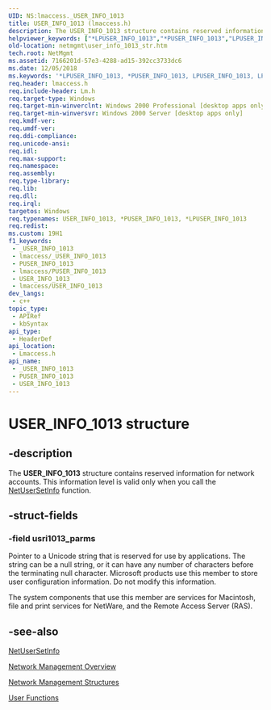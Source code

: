 ```yaml
---
UID: NS:lmaccess._USER_INFO_1013
title: USER_INFO_1013 (lmaccess.h)
description: The USER_INFO_1013 structure contains reserved information for network accounts. This information level is valid only when you call the NetUserSetInfo function.
helpviewer_keywords: ["*LPUSER_INFO_1013","*PUSER_INFO_1013","LPUSER_INFO_1013","LPUSER_INFO_1013 structure pointer [Network Management]","PUSER_INFO_1013","PUSER_INFO_1013 structure pointer [Network Management]","USER_INFO_1013","USER_INFO_1013 structure [Network Management]","_win32_user_info_1013_str","lmaccess/LPUSER_INFO_1013","lmaccess/PUSER_INFO_1013","lmaccess/USER_INFO_1013","netmgmt.user_info_1013_str"]
old-location: netmgmt\user_info_1013_str.htm
tech.root: NetMgmt
ms.assetid: 7166201d-57e3-4288-ad15-392cc3733dc6
ms.date: 12/05/2018
ms.keywords: '*LPUSER_INFO_1013, *PUSER_INFO_1013, LPUSER_INFO_1013, LPUSER_INFO_1013 structure pointer [Network Management], PUSER_INFO_1013, PUSER_INFO_1013 structure pointer [Network Management], USER_INFO_1013, USER_INFO_1013 structure [Network Management], _win32_user_info_1013_str, lmaccess/LPUSER_INFO_1013, lmaccess/PUSER_INFO_1013, lmaccess/USER_INFO_1013, netmgmt.user_info_1013_str'
req.header: lmaccess.h
req.include-header: Lm.h
req.target-type: Windows
req.target-min-winverclnt: Windows 2000 Professional [desktop apps only]
req.target-min-winversvr: Windows 2000 Server [desktop apps only]
req.kmdf-ver: 
req.umdf-ver: 
req.ddi-compliance: 
req.unicode-ansi: 
req.idl: 
req.max-support: 
req.namespace: 
req.assembly: 
req.type-library: 
req.lib: 
req.dll: 
req.irql: 
targetos: Windows
req.typenames: USER_INFO_1013, *PUSER_INFO_1013, *LPUSER_INFO_1013
req.redist: 
ms.custom: 19H1
f1_keywords:
 - _USER_INFO_1013
 - lmaccess/_USER_INFO_1013
 - PUSER_INFO_1013
 - lmaccess/PUSER_INFO_1013
 - USER_INFO_1013
 - lmaccess/USER_INFO_1013
dev_langs:
 - c++
topic_type:
 - APIRef
 - kbSyntax
api_type:
 - HeaderDef
api_location:
 - Lmaccess.h
api_name:
 - _USER_INFO_1013
 - PUSER_INFO_1013
 - USER_INFO_1013
---
```


# USER_INFO_1013 structure


## -description

The
				<b>USER_INFO_1013</b> structure contains reserved information for network accounts. This information level is valid only when you call the 
<a href="/windows/desktop/api/lmaccess/nf-lmaccess-netusersetinfo">NetUserSetInfo</a> function.

## -struct-fields

### -field usri1013_parms

Pointer to a Unicode string that is reserved for use by applications. The string can be a null string, or it can have any number of characters before the terminating null character. Microsoft products use this member to store user configuration information. Do not modify this information. 




The system components that use this member are services for Macintosh, file and print services for NetWare, and the Remote Access Server (RAS).

## -see-also

<a href="/windows/desktop/api/lmaccess/nf-lmaccess-netusersetinfo">NetUserSetInfo</a>



<a href="/windows/desktop/NetMgmt/network-management">Network Management Overview</a>



<a href="/windows/desktop/NetMgmt/network-management-structures">Network Management Structures</a>



<a href="/windows/desktop/NetMgmt/user-functions">User Functions</a>

